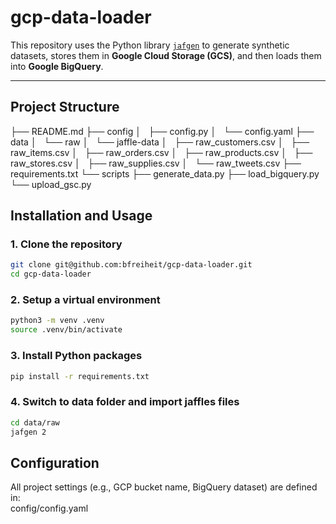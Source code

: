 # gcp-data-loader

This repository uses the Python library [`jafgen`](https://pypi.org/project/jafgen/) to generate synthetic datasets, 
stores them in **Google Cloud Storage (GCS)**, and then loads them into **Google BigQuery**.

---

## Project Structure  

├── README.md
├── config
│   ├── config.py
│   └── config.yaml
├── data
│   └── raw
│       └── jaffle-data
│           ├── raw_customers.csv
│           ├── raw_items.csv
│           ├── raw_orders.csv
│           ├── raw_products.csv
│           ├── raw_stores.csv
│           ├── raw_supplies.csv
│           └── raw_tweets.csv
├── requirements.txt
└── scripts
    ├── generate_data.py
    ├── load_bigquery.py
    └── upload_gsc.py

## Installation and Usage

### 1. Clone the repository
```bash
git clone git@github.com:bfreiheit/gcp-data-loader.git
cd gcp-data-loader
``` 

### 2. Setup a virtual environment

```bash
python3 -m venv .venv
source .venv/bin/activate
```

### 3. Install Python packages

```bash
pip install -r requirements.txt
```

### 4. Switch to data folder and import jaffles files

```bash
cd data/raw
jafgen 2
```

## Configuration
All project settings (e.g., GCP bucket name, BigQuery dataset) are defined in:  
config/config.yaml

